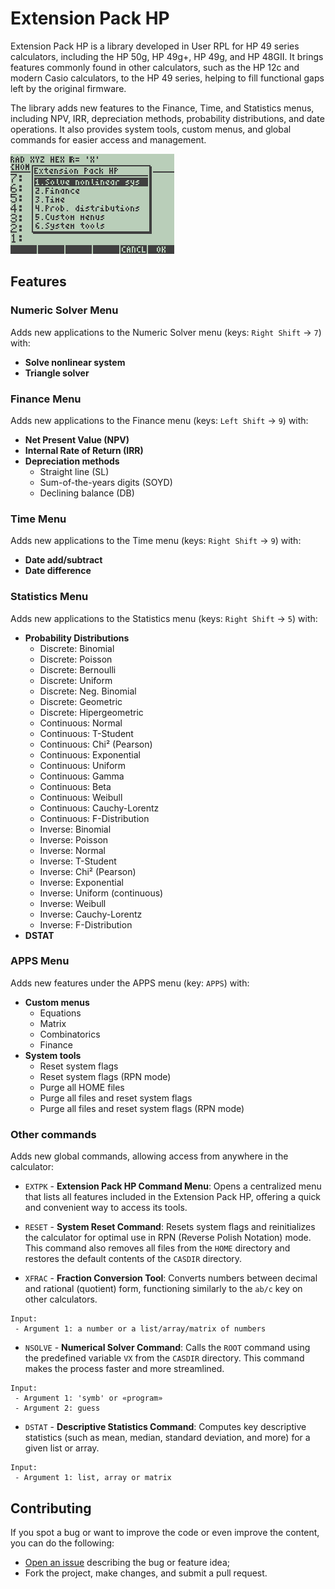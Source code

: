 # Extension Pack HP

Extension Pack HP is a library developed in User RPL for HP 49 series calculators, including the HP 50g, HP 49g+, HP 49g, and HP 48GII. It brings features commonly found in other calculators, such as the HP 12c and modern Casio calculators, to the HP 49 series, helping to fill functional gaps left by the original firmware.

The library adds new features to the Finance, Time, and Statistics menus, including NPV, IRR, depreciation methods, probability distributions, and date operations. It also provides system tools, custom menus, and global commands for easier access and management.

![screenshot](screenshot.png)

## Features

### Numeric Solver Menu

Adds new applications to the Numeric Solver menu (keys: `Right Shift` → `7`) with:

- **Solve nonlinear system**
- **Triangle solver**

### Finance Menu

Adds new applications to the Finance menu (keys: `Left Shift` → `9`) with:

- **Net Present Value (NPV)**
- **Internal Rate of Return (IRR)**
- **Depreciation methods**
    - Straight line (SL)
    - Sum-of-the-years digits (SOYD)
    - Declining balance (DB)

### Time Menu

Adds new applications to the Time menu (keys: `Right Shift` → `9`) with:

- **Date add/subtract**
- **Date difference**

### Statistics Menu

Adds new applications to the Statistics menu (keys: `Right Shift` → `5`) with:
- **Probability Distributions**
    - Discrete: Binomial
    - Discrete: Poisson
    - Discrete: Bernoulli
    - Discrete: Uniform
    - Discrete: Neg. Binomial
    - Discrete: Geometric
    - Discrete: Hipergeometric
    - Continuous: Normal
    - Continuous: T-Student
    - Continuous: Chi² (Pearson)
    - Continuous: Exponential
    - Continuous: Uniform
    - Continuous: Gamma
    - Continuous: Beta
    - Continuous: Weibull
    - Continuous: Cauchy-Lorentz
    - Continuous: F-Distribution
    - Inverse: Binomial
    - Inverse: Poisson
    - Inverse: Normal
    - Inverse: T-Student
    - Inverse: Chi² (Pearson)
    - Inverse: Exponential
    - Inverse: Uniform (continuous)
    - Inverse: Weibull
    - Inverse: Cauchy-Lorentz
    - Inverse: F-Distribution
- **DSTAT**

### APPS Menu

Adds new features under the APPS menu (key: `APPS`) with:

- **Custom menus**
    - Equations
    - Matrix
    - Combinatorics
    - Finance
- **System tools**
    - Reset system flags
    - Reset system flags (RPN mode)
    - Purge all HOME files
    - Purge all files and reset system flags
    - Purge all files and reset system flags (RPN mode)

### Other commands

Adds new global commands, allowing access from anywhere in the calculator:

- `EXTPK` - **Extension Pack HP Command Menu**: Opens a centralized menu that lists all features included in the Extension Pack HP, offering a quick and convenient way to access its tools.

- `RESET` - **System Reset Command**: Resets system flags and reinitializes the calculator for optimal use in RPN (Reverse Polish Notation) mode. This command also removes all files from the `HOME` directory and restores the default contents of the `CASDIR` directory.

- `XFRAC` - **Fraction Conversion Tool**: Converts numbers between decimal and rational (quotient) form, functioning similarly to the `ab/c` key on other calculators.
```
Input:
 - Argument 1: a number or a list/array/matrix of numbers
```

- `NSOLVE` - **Numerical Solver Command**: Calls the `ROOT` command using the predefined variable `VX` from the `CASDIR` directory. This command makes the process faster and more streamlined.
```
Input:
 - Argument 1: 'symb' or «program»
 - Argument 2: guess
```

- `DSTAT` - **Descriptive Statistics Command**: Computes key descriptive statistics (such as mean, median, standard deviation, and more) for a given list or array.
```
Input:
 - Argument 1: list, array or matrix
```

## Contributing

If you spot a bug or want to improve the code or even improve the content, you can do the following:

- [Open an issue](https://github.com/cfgnunes/extension-pack-hp/issues/new)
  describing the bug or feature idea;
- Fork the project, make changes, and submit a pull request.
